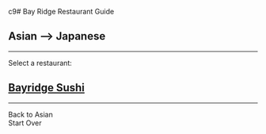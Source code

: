 c9# Bay Ridge Restaurant Guide
## Asian --> Japanese
---
Select a restaurant:
## [Bayridge Sushi](http://www.brsushi.com/)
---
Back to Asian  
Start Over
